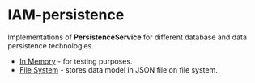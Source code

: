 # IAM-persistence
Implementations of __PersistenceService__ for different database and data persistence technologies.

* [In Memory](iam-persistence-in-memory) - for testing purposes. 
* [File System](iam-persistence-file-system) - stores data model in JSON file on file system. 
